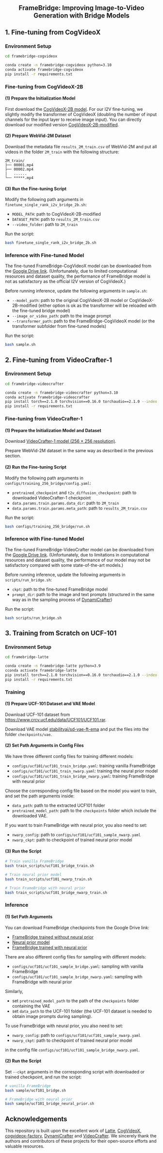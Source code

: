 <h2 align="center">
  FrameBridge: Improving Image-to-Video Generation with Bridge Models
</h1>


## 1. Fine-tuning from CogVideoX

### Environment Setup

```bash
cd framebridge-cogvideox

conda create -n framebridge-cogvideox python=3.10
conda activate framebridge-cogvideox
pip install -r requirements.txt
```

### Fine-tuning from CogVideoX-2B

#### (1) Prepare the Initialization Model
First download the [CogVideoX-2B model](https://huggingface.co/zai-org/CogVideoX-2b). For our I2V fine-tuning, we slightly modify the transformer of CogVideoX (doubling the number of input channels for the input layer  to receive image input). You can directly download our modified version [CogVideoX-2B-modified](https://drive.google.com/drive/folders/1rm2JW0_qM3bmI1jcu5rZ0riZJg8Uvf7W?usp=drive_link).

#### (2) Prepare WebVid-2M Dataset
Download the metadata file `results_2M_train.csv` of WebVid-2M and put all videos in the folder `2M_train` with the following structure:

```
2M_train/
├── 00001.mp4
├── 00002.mp4
|   ......
└── *****.mp4
```


#### (3) Run the Fine-tuning Script
Modify the following path arguments in `finetune_single_rank_i2v_bridge_2b.sh`:

- `MODEL_PATH`:  path to CogVideoX-2B-modified
- `DATASET_PATH`:  path to `results_2M_train.csv`  
- `--video_folder`: path to `2M_train`  

Run the script:

```bash
bash finetune_single_rank_i2v_bridge_2b.sh
```

### Inference with Fine-tuned Model

The fine-tuned FrameBridge-CogVideoX model can be downloaded from the [Google Drive link](https://drive.google.com/drive/folders/194iwv7oJIK9Ob93mkjITuX5Ri_XeiCNd?usp=drive_link). (Unfortunately, due to limited computational resources and dataset quality, the performance of FrameBridge model is not as satisfactory as the official I2V version of CogVideoX.)

Before running inference, update the following arguments in `sample.sh`:

- `--model_path`: path to the original CogVideoX-2B model or CogVideoX-2B-modified (either option is ok as the transformer will be reloaded with the fine-tuned bridge model)
- `--image_or_video_path`: path to the image prompt  
- `--transformer_path`: path to the FrameBridge-CogVideoX model (or the transformer subfolder from fine-tuned models)  

Run the script:

```bash
bash sample.sh
```

## 2. Fine-tuning from VideoCrafter-1

### Environment Setup

```bash
cd framebridge-videocrafter

conda create -n framebridge-videocrafter python=3.10
conda activate framebridge-videocrafter
pip install torch==2.1.0 torchvision==0.16.0 torchaudio==2.1.0 --index-url https://download.pytorch.org/whl/cu118
pip install -r requirements.txt
```

### Fine-tuning from VideoCrafter-1

#### (1) Prepare the Initialization Model and Dataset

Download [VideoCrafter-1 model (256 × 256 resolution)](https://huggingface.co/VideoCrafter/Text2Video-256).

Prepare WebVid-2M dataset in the same way as described in the previous section.

#### (2) Run the Fine-tuning Script

Modify the following path arguments in `configs/training_256_bridge/config.yaml`:

- `pretrained_checkpoint` and `t2v_diffusion_checkpoint`: path to downloaded VideoCrafter-1 checkpoint
- `data.params.train.params.data_dir`: path to `2M_train`
- `data.params.train.params.meta_path`: path to `results_2M_train.csv`

Run the script:

```bash
bash configs/training_256_bridge/run.sh
```

### Inference with Fine-tuned Model

The fine-tuned FrameBridge-VideoCrafter model can be downloaded from the [Google Drive link](https://drive.google.com/file/d/1AiG-9DNfaNdLewwR3UL1eQGJHfydrhey/view?usp=sharing). (Unfortunately, due to limitations in computational resources and dataset quality, the performance of our model may not be satisfactory compared with some state-of-the-art models.)

Before running inference, update the following arguments in `scripts/run_bridge.sh`:

- `ckpt`: path to the fine-tuned FrameBridge model
- `prompt_dir`: path to the image and text prompts (structured in the same way as in the sampling process of [DynamiCrafter](https://github.com/Doubiiu/DynamiCrafter))

Run the script:

```bash
bash scripts/run_bridge.sh
```


## 3. Training from Scratch on UCF-101

### Environment Setup

```bash
cd framebridge-latte

conda create -n framebridge-latte python=3.9
cconda activate framebridge-latte
pip install torch==2.1.0 torchvision==0.16.0 torchaudio==2.1.0 --index-url https://download.pytorch.org/whl/cu118
pip install -r requirements.txt
```

### Training

#### (1) Prepare UCF-101 Dataset and VAE Model
Download UCF-101 dataset from https://www.crcv.ucf.edu/data/UCF101/UCF101.rar. 

Download VAE model [stabilityai/sd-vae-ft-ema](https://huggingface.co/stabilityai/sd-vae-ft-ema) and put the files into the folder `checkpoints/vae`.

#### (2) Set Path Arguments in Config Files

We have three different config files for training different models:

- `configs/ucf101/ucf101_train_bridge.yaml`: training vanilla FrameBridge  
- `configs/ucf101/ucf101_train_nwarp.yaml`: training the neural prior model
- `configs/ucf101/ucf101_train_bridge_nwarp.yaml`: training FrameBridge with neural prior

Choose the corresponding config file based on the model you want to train, and set the path arguments inside:

- `data_path`: path to the extracted UCF101 folder  
- `pretrained_model_path`: path to the `checkpoints` folder which include the downloaded VAE.

If you want to train FrameBridge with neural prior, you also need to set:

- `nwarp_config`: path to `configs/ucf101/ucf101_sample_nwarp.yaml`
- `nwarp_ckpt`: path to checkpoint of trained neural prior model

#### (3) Run the Script

```bash
# Train vanilla FrameBridge
bash train_scripts/ucf101_bridge_train.sh

# Train neural prior model
bash train_scripts/ucf101_nwarp_train.sh

# Train FrameBridge with neural prior
bash train_scripts/ucf101_bridge_nwarp_train.sh
```

### Inference

#### (1) Set Path Arguments

You can download FrameBridge checkpoints from the Google Drive link:

- [FrameBridge trained without neural prior](https://drive.google.com/file/d/15_AfLQl6cnXmoBnxRibnHQzwwqxexp_P/view?usp=drive_link)
- [Neural prior model](https://drive.google.com/file/d/1fLRDaGctvedjYsMC_KG5FqBuD1HNyt2a/view?usp=drive_link)
- [FrameBridge trained with neural prior](https://drive.google.com/file/d/1O51G3ZPGkqItdlkde-jXOc765kbVBGbc/view?usp=drive_link)

There are also different config files for sampling with different models:

- `configs/ucf101/ucf101_sample_bridge.yaml`: sampling with vanilla FrameBridge  
- `configs/ucf101/ucf101_sample_bridge_nwarp.yaml`: sampling with FrameBridge with neural prior

Similarly, 
- set `pretrained_model_path` to the path of the `checkpoints` folder containing the VAE
- set `data_path` to the UCF-101 folder (the UCF-101 dataset is needed to obtain image prompts during sampling).

To use FrameBridge with neural prior, you also need to set:

- `nwarp_config`: path to `configs/ucf101/ucf101_sample_nwarp.yaml`
- `nwarp_ckpt`: path to checkpoint of trained neural prior model

in the config file `configs/ucf101/ucf101_sample_bridge_nwarp.yaml`.

#### (2) Run the Script

Set `--ckpt` arguments in the corresponding script with downloaded or trained checkpoint, and run the script:

```bash
# vanilla FrameBridge
bash sample/ucf101_bridge.sh

# FrameBridge with neural prior
bash sample/ucf101_bridge_neural_prior.sh
```

## Acknowledgements

This repository is built upon the excellent work of [Latte](https://github.com/Vchitect/Latte), [CogVideoX](https://github.com/zai-org/CogVideo), [cogvideox-factory](https://github.com/huggingface/finetrainers), [DynamiCrafter](https://github.com/Doubiiu/DynamiCrafter) and [VideoCrafter](https://github.com/AILab-CVC/VideoCrafter). We sincerely thank the authors and contributors of these projects for their open-source efforts and valuable resources.
